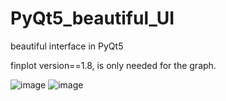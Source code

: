 # PyQt5_beautiful_UI
beautiful interface in PyQt5

finplot version==1.8, is only needed for the graph.

![image](https://user-images.githubusercontent.com/22798135/176928170-c75286a1-f108-4c32-afe1-4fd9c943e85a.png)
![image](https://user-images.githubusercontent.com/22798135/176928280-0bd48ed5-b960-4002-9267-42202f2dcacc.png)
